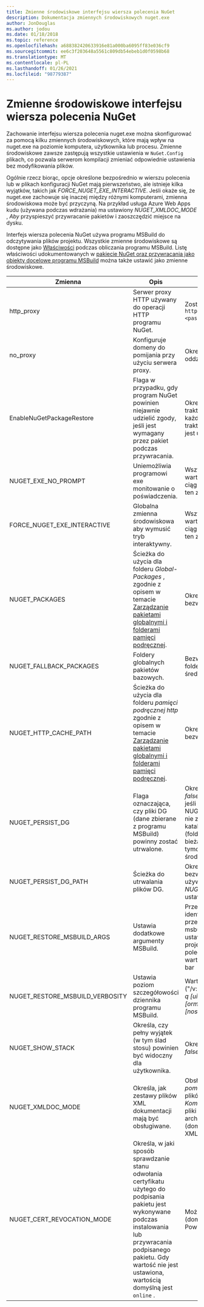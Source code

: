 ```yaml
---
title: Zmienne środowiskowe interfejsu wiersza polecenia NuGet
description: Dokumentacja zmiennych środowiskowych nuget.exe
author: JonDouglas
ms.author: jodou
ms.date: 01/18/2018
ms.topic: reference
ms.openlocfilehash: a688382420633916e81a000ba6095ff83e036cf9
ms.sourcegitcommit: ee6c3f203648a5561c809db54ebeb1d0f0598b68
ms.translationtype: MT
ms.contentlocale: pl-PL
ms.lasthandoff: 01/26/2021
ms.locfileid: "98779387"
---
```

# <a name="nuget-cli-environment-variables"></a>Zmienne środowiskowe interfejsu wiersza polecenia NuGet

Zachowanie interfejsu wiersza polecenia nuget.exe można skonfigurować za pomocą kilku zmiennych środowiskowych, które mają wpływ na nuget.exe na poziomie komputera, użytkownika lub procesu. Zmienne środowiskowe zawsze zastępują wszystkie ustawienia w `NuGet.Config` plikach, co pozwala serwerom kompilacji zmieniać odpowiednie ustawienia bez modyfikowania plików.

Ogólnie rzecz biorąc, opcje określone bezpośrednio w wierszu polecenia lub w plikach konfiguracji NuGet mają pierwszeństwo, ale istnieje kilka wyjątków, takich jak *FORCE_NUGET_EXE_INTERACTIVE*. Jeśli okaże się, że nuget.exe zachowuje się inaczej między różnymi komputerami, zmienna środowiskowa może być przyczyną. Na przykład usługa Azure Web Apps kudu (używana podczas wdrażania) ma ustawiony *NUGET_XMLDOC_MODE* , *Aby* przyspieszyć przywracanie pakietów i zaoszczędzić miejsce na dysku.

Interfejs wiersza polecenia NuGet używa programu MSBuild do odczytywania plików projektu. Wszystkie zmienne środowiskowe są dostępne jako [Właściwości](/visualstudio/msbuild/msbuild-command-line-reference) podczas obliczania programu MSBuild.
Listę właściwości udokumentowanych w [pakiecie NuGet oraz przywracania jako obiekty docelowe programu MSBuild](../msbuild-targets.md#restore-properties) można także ustawić jako zmienne środowiskowe.

| Zmienna | Opis | Uwagi |
| --- | --- | --- |
| http_proxy | Serwer proxy HTTP używany do operacji HTTP programu NuGet. | Zostanie to określone jako `http://<username>:<password>@proxy.com` . |
| no_proxy | Konfiguruje domeny do pomijania przy użyciu serwera proxy. | Określone jako domeny oddzielone przecinkami (,). |
| EnableNuGetPackageRestore | Flaga w przypadku, gdy program NuGet powinien niejawnie udzielić zgody, jeśli jest wymagany przez pakiet podczas przywracania. | Określona flaga jest traktowana jako *true* lub *1*, każda inna wartość traktowana jako flaga nie jest ustawiona. |
| NUGET_EXE_NO_PROMPT | Uniemożliwia programowi exe monitowanie o poświadczenia. | Wszystkie wartości poza wartością null lub pusty ciąg będą traktowane jako ten zestaw flag/true. |
| FORCE_NUGET_EXE_INTERACTIVE | Globalna zmienna środowiskowa aby wymusić tryb interaktywny. | Wszystkie wartości poza wartością null lub pusty ciąg będą traktowane jako ten zestaw flag/true. |
| NUGET_PACKAGES | Ścieżka do użycia dla folderu *Global-Packages* , zgodnie z opisem w temacie [Zarządzanie pakietami globalnymi i folderami pamięci podręcznej](../../consume-packages/managing-the-global-packages-and-cache-folders.md). | Określono jako ścieżkę bezwzględną. |
| NUGET_FALLBACK_PACKAGES | Foldery globalnych pakietów bazowych. | Bezwzględne ścieżki folderu rozdzielone średnikami (;). |
| NUGET_HTTP_CACHE_PATH | Ścieżka do użycia dla folderu *pamięci podręcznej http* zgodnie z opisem w temacie [Zarządzanie pakietami globalnymi i folderami pamięci podręcznej](../../consume-packages/managing-the-global-packages-and-cache-folders.md). | Określono jako ścieżkę bezwzględną. |
| NUGET_PERSIST_DG | Flaga oznaczająca, czy pliki DG (dane zbierane z programu MSBuild) powinny zostać utrwalone. | Określony jako *true* lub *false* (wartość domyślna), jeśli NUGET_PERSIST_DG_PATH nie zostanie ustawiona w katalogu tymczasowym (folder NuGetScratch w bieżącym katalogu tymczasowym środowiska). |
| NUGET_PERSIST_DG_PATH | Ścieżka do utrwalania plików DG. | Określona jako ścieżka bezwzględna, ta opcja jest używana tylko wtedy, gdy *NUGET_PERSIST_DG* jest ustawiona na wartość true. |
| NUGET_RESTORE_MSBUILD_ARGS | Ustawia dodatkowe argumenty MSBuild. | Przekazuj argumenty identyczne z sposobem przekazywania ich do msbuild.exe. Przykładem ustawienia właściwości projektu foo z wiersza polecenia na pasek wartości będzie/p: foo = bar |
| NUGET_RESTORE_MSBUILD_VERBOSITY | Ustawia poziom szczegółowości dziennika programu MSBuild. | Wartość domyślna to *cicha* ("/v: q"). Możliwe wartości *q [uiet]*, *m [inimal]*, *n [ormal]*, *d [egółowy]* i *diag [nostic]*. |
| NUGET_SHOW_STACK | Określa, czy pełny wyjątek (w tym ślad stosu) powinien być widoczny dla użytkownika. | Określony jako *true* lub *false* (wartość domyślna). |
| NUGET_XMLDOC_MODE | Określa, jak zestawy plików XML dokumentacji mają być obsługiwane. | Obsługiwane tryby są *pomijane* (nie Wyodrębniaj plików dokumentacji XML), *Kompresuj* (Przechowuj pliki doc XML jako archiwum zip) lub *none* (domyślnie Traktuj pliki doc XML jako zwykłe pliki). |
| NUGET_CERT_REVOCATION_MODE | Określa, w jaki sposób sprawdzanie stanu odwołania certyfikatu użytego do podpisania pakietu jest wykonywane podczas instalowania lub przywracania podpisanego pakietu. Gdy wartość nie jest ustawiona, wartością domyślną jest `online` .| Możliwe wartości *online* (domyślnie), *offline*.  Powiązane z [NU3028](../errors-and-warnings/NU3028.md) |


